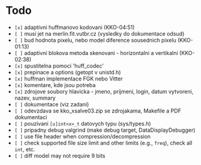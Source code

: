# Todo

* `[x]` adaptivni huffmanovo kodovani (KKO-04:51)
* `[ ]` musi jet na merlin.fit.vutbr.cz (vysledky do dokumentace odsud)
* `[ ]` bud hodnota pixelu, nebo model diference sousednich pixelu (KKO-01:13)
* `[ ]` adaptivni blokova metoda skenovani - horizontalni a vertikalni (KKO-02:38)
* `[x]` spustitelna pomoci 'huff_codec'
* `[x]` prepinace a options (getopt v unistd.h)
* `[x]` huffman implementace FGK nebo Vitter
* `[x]` komentare, kde jsou potreba
* `[x]` zdrojove soubory hlavicka - jmeno, prijmeni, login, datum vytvoreni, nazev, summary
* `[ ]` dokumentace (viz zadani)
* `[ ]` odevzdava se kko_xsalve03.zip se zdrojakama, Makefile a PDF dokumentaci
* `[ ]` pouzivani `[u]int<x>_t` datovych typu (sys/types.h)
* `[ ]` pripadny debug valgrind (make debug target, DataDisplayDebugger)
* `[ ]` use file header when compression/decompression
* `[ ]` check supported file size limit and other limits (e.g., `freq`), check all `int`, etc.
* `[ ]` diff model may not require 9 bits
